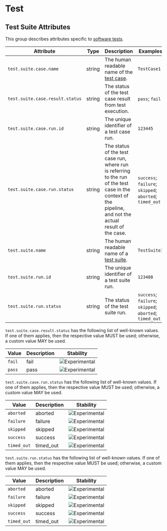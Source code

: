 <!--- Hugo front matter used to generate the website version of this page:
--->

<!-- NOTE: THIS FILE IS AUTOGENERATED. DO NOT EDIT BY HAND. -->
<!-- see templates/registry/markdown/attribute_namespace.md.j2 -->

# Test

## Test Suite Attributes

This group describes attributes specific to [software tests](https://en.wikipedia.org/wiki/Software_testing).

| Attribute                       | Type   | Description                                                                                                                                                | Examples                                                | Stability                                                        |
| ------------------------------- | ------ | ---------------------------------------------------------------------------------------------------------------------------------------------------------- | ------------------------------------------------------- | ---------------------------------------------------------------- |
| `test.suite.case.name`          | string | The human readable name of the [test case](https://en.wikipedia.org/wiki/Test_case).                                                                       | `TestCase1`                                             | ![Experimental](https://img.shields.io/badge/-experimental-blue) |
| `test.suite.case.result.status` | string | The status of the test case result from test execution.                                                                                                    | `pass`; `fail`                                          | ![Experimental](https://img.shields.io/badge/-experimental-blue) |
| `test.suite.case.run.id`        | string | The unique identifier of a test case run.                                                                                                                  | `123445`                                                | ![Experimental](https://img.shields.io/badge/-experimental-blue) |
| `test.suite.case.run.status`    | string | The status of the test case run, where run is referring to the run of the test case in the context of the pipeline, and not the actual result of the case. | `success`; `failure`; `skipped`; `aborted`; `timed_out` | ![Experimental](https://img.shields.io/badge/-experimental-blue) |
| `test.suite.name`               | string | The human readable name of a [test suite](https://en.wikipedia.org/wiki/Test_suite).                                                                       | `TestSuite1`                                            | ![Experimental](https://img.shields.io/badge/-experimental-blue) |
| `test.suite.run.id`             | string | The unique identifier of a test suite run.                                                                                                                 | `123408`                                                | ![Experimental](https://img.shields.io/badge/-experimental-blue) |
| `test.suite.run.status`         | string | The status of the test suite run.                                                                                                                          | `success`; `failure`; `skipped`; `aborted`; `timed_out` | ![Experimental](https://img.shields.io/badge/-experimental-blue) |

`test.suite.case.result.status` has the following list of well-known values. If one of them applies, then the respective value MUST be used; otherwise, a custom value MAY be used.

| Value  | Description | Stability                                                        |
| ------ | ----------- | ---------------------------------------------------------------- |
| `fail` | fail        | ![Experimental](https://img.shields.io/badge/-experimental-blue) |
| `pass` | pass        | ![Experimental](https://img.shields.io/badge/-experimental-blue) |

`test.suite.case.run.status` has the following list of well-known values. If one of them applies, then the respective value MUST be used; otherwise, a custom value MAY be used.

| Value       | Description | Stability                                                        |
| ----------- | ----------- | ---------------------------------------------------------------- |
| `aborted`   | aborted     | ![Experimental](https://img.shields.io/badge/-experimental-blue) |
| `failure`   | failure     | ![Experimental](https://img.shields.io/badge/-experimental-blue) |
| `skipped`   | skipped     | ![Experimental](https://img.shields.io/badge/-experimental-blue) |
| `success`   | success     | ![Experimental](https://img.shields.io/badge/-experimental-blue) |
| `timed_out` | timed_out   | ![Experimental](https://img.shields.io/badge/-experimental-blue) |

`test.suite.run.status` has the following list of well-known values. If one of them applies, then the respective value MUST be used; otherwise, a custom value MAY be used.

| Value       | Description | Stability                                                        |
| ----------- | ----------- | ---------------------------------------------------------------- |
| `aborted`   | aborted     | ![Experimental](https://img.shields.io/badge/-experimental-blue) |
| `failure`   | failure     | ![Experimental](https://img.shields.io/badge/-experimental-blue) |
| `skipped`   | skipped     | ![Experimental](https://img.shields.io/badge/-experimental-blue) |
| `success`   | success     | ![Experimental](https://img.shields.io/badge/-experimental-blue) |
| `timed_out` | timed_out   | ![Experimental](https://img.shields.io/badge/-experimental-blue) |

